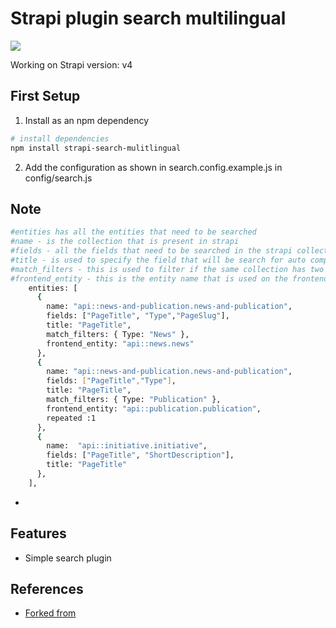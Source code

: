 # Strapi plugin search multilingual

![](https://github.com/peterbarretto/strapi-search-multilingual)

Working on Strapi version: v4

## First Setup

1. Install as an npm dependency

```bash
# install dependencies
npm install strapi-search-mulitlingual

```

2. Add the configuration as shown in search.config.example.js in config/search.js

## Note
```bash
#entities has all the entities that need to be searched
#name - is the collection that is present in strapi
#fields - all the fields that need to be searched in the strapi collection
#title - is used to specify the field that will be search for auto complete feature
#match_filters - this is used to filter if the same collection has two different entities that need to be shown as different tabs on the search page
#frontend_entity - this is the entity name that is used on the frontend tabs to differentiate  
    entities: [
      { 
        name: "api::news-and-publication.news-and-publication",
        fields: ["PageTitle", "Type","PageSlug"],
        title: "PageTitle",
        match_filters: { Type: "News" },
        frontend_entity: "api::news.news"
      },
      { 
        name: "api::news-and-publication.news-and-publication",
        fields: ["PageTitle","Type"],
        title: "PageTitle",
        match_filters: { Type: "Publication" },
        frontend_entity: "api::publication.publication",
        repeated :1
      },
      {
        name:  "api::initiative.initiative",
        fields: ["PageTitle", "ShortDescription"],
        title: "PageTitle"
      },
    ],
```
- 
## Features

- Simple search plugin

## References

- [Forked from ](pdalvi1893/strapi-indexed-search-multilingual)
